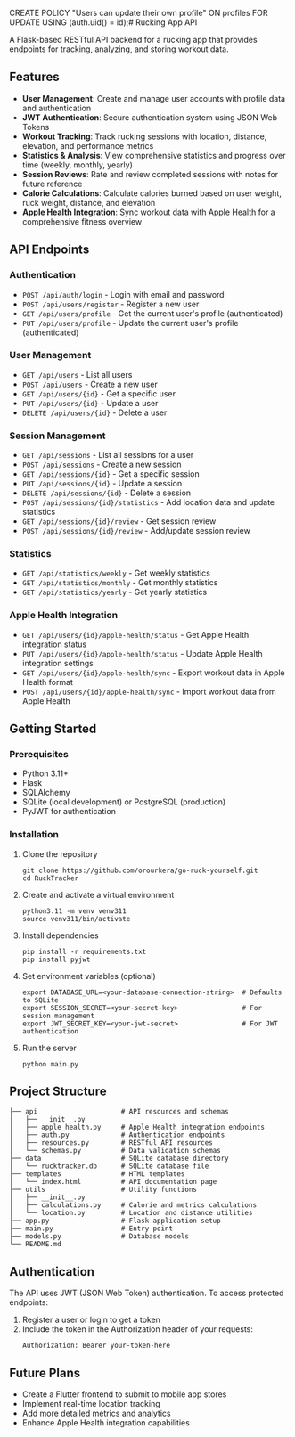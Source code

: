 CREATE POLICY "Users can update their own profile"
ON profiles
FOR UPDATE
USING (auth.uid() = id);# Rucking App API

A Flask-based RESTful API backend for a rucking app that provides endpoints for tracking, analyzing, and storing workout data.

## Features

- **User Management**: Create and manage user accounts with profile data and authentication
- **JWT Authentication**: Secure authentication system using JSON Web Tokens
- **Workout Tracking**: Track rucking sessions with location, distance, elevation, and performance metrics
- **Statistics & Analysis**: View comprehensive statistics and progress over time (weekly, monthly, yearly)
- **Session Reviews**: Rate and review completed sessions with notes for future reference
- **Calorie Calculations**: Calculate calories burned based on user weight, ruck weight, distance, and elevation
- **Apple Health Integration**: Sync workout data with Apple Health for a comprehensive fitness overview

## API Endpoints

### Authentication
- `POST /api/auth/login` - Login with email and password
- `POST /api/users/register` - Register a new user
- `GET /api/users/profile` - Get the current user's profile (authenticated)
- `PUT /api/users/profile` - Update the current user's profile (authenticated)

### User Management
- `GET /api/users` - List all users
- `POST /api/users` - Create a new user
- `GET /api/users/{id}` - Get a specific user
- `PUT /api/users/{id}` - Update a user
- `DELETE /api/users/{id}` - Delete a user

### Session Management
- `GET /api/sessions` - List all sessions for a user
- `POST /api/sessions` - Create a new session
- `GET /api/sessions/{id}` - Get a specific session
- `PUT /api/sessions/{id}` - Update a session
- `DELETE /api/sessions/{id}` - Delete a session
- `POST /api/sessions/{id}/statistics` - Add location data and update statistics
- `GET /api/sessions/{id}/review` - Get session review
- `POST /api/sessions/{id}/review` - Add/update session review

### Statistics
- `GET /api/statistics/weekly` - Get weekly statistics
- `GET /api/statistics/monthly` - Get monthly statistics
- `GET /api/statistics/yearly` - Get yearly statistics

### Apple Health Integration
- `GET /api/users/{id}/apple-health/status` - Get Apple Health integration status
- `PUT /api/users/{id}/apple-health/status` - Update Apple Health integration settings
- `GET /api/users/{id}/apple-health/sync` - Export workout data in Apple Health format
- `POST /api/users/{id}/apple-health/sync` - Import workout data from Apple Health

## Getting Started

### Prerequisites
- Python 3.11+
- Flask
- SQLAlchemy
- SQLite (local development) or PostgreSQL (production)
- PyJWT for authentication

### Installation

1. Clone the repository
   ```
   git clone https://github.com/orourkera/go-ruck-yourself.git
   cd RuckTracker
   ```

2. Create and activate a virtual environment
   ```
   python3.11 -m venv venv311
   source venv311/bin/activate
   ```

3. Install dependencies
   ```
   pip install -r requirements.txt
   pip install pyjwt
   ```

4. Set environment variables (optional)
   ```
   export DATABASE_URL=<your-database-connection-string>  # Defaults to SQLite
   export SESSION_SECRET=<your-secret-key>                # For session management
   export JWT_SECRET_KEY=<your-jwt-secret>                # For JWT authentication
   ```

5. Run the server
   ```
   python main.py
   ```

## Project Structure

```
├── api                     # API resources and schemas
│   ├── __init__.py
│   ├── apple_health.py     # Apple Health integration endpoints
│   ├── auth.py             # Authentication endpoints
│   ├── resources.py        # RESTful API resources
│   └── schemas.py          # Data validation schemas
├── data                    # SQLite database directory
│   └── rucktracker.db      # SQLite database file
├── templates               # HTML templates
│   └── index.html          # API documentation page
├── utils                   # Utility functions
│   ├── __init__.py
│   ├── calculations.py     # Calorie and metrics calculations
│   └── location.py         # Location and distance utilities
├── app.py                  # Flask application setup
├── main.py                 # Entry point
├── models.py               # Database models
└── README.md
```

## Authentication

The API uses JWT (JSON Web Token) authentication. To access protected endpoints:

1. Register a user or login to get a token
2. Include the token in the Authorization header of your requests:
   ```
   Authorization: Bearer your-token-here
   ```

## Future Plans

- Create a Flutter frontend to submit to mobile app stores
- Implement real-time location tracking
- Add more detailed metrics and analytics
- Enhance Apple Health integration capabilities